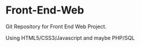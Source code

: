 # Front-End-Web

Git Repository for Front End Web Project.

Using HTML5/CSS3/Javascript and maybe PHP/SQL